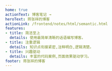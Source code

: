 ```yaml
---
home: true
actionText: 博客笔记 →
heroText: 蒋张祥的博客
actionLink: /frontend/notes/html/semantic.html
features:
- title: 简洁至上
  details: 使用最简单清晰的话语编写博客。
- title: 注重逻辑
  details: 知识点衔接紧密,注释明白,逻辑清楚。
- title: 兴趣驱动
  details: 丰富的代码案例,页面效果驱动学习。
footer: 蒋张祥的博客
---
```


